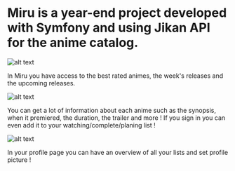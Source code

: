 # Miru is a year-end project developed with Symfony and using Jikan API for the anime catalog.

![alt text](https://nsa40.casimages.com/img/2021/06/28/210628052549136134.jpg)

In Miru you have access to the best rated animes, the week's releases and the upcoming releases.

![alt text](https://nsa40.casimages.com/img/2021/06/28/21062805011991183.png)

You can get a lot of information about each anime such as the synopsis, when it premiered, the duration, the trailer and more ! If you sign in you can even add it to your watching/complete/planing list !

![alt text](https://nsa40.casimages.com/img/2021/06/28/210628050136800415.png)

In your profile page you can have an overview of all your lists and set profile picture !
